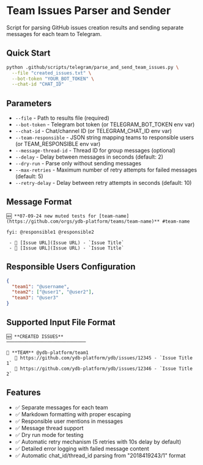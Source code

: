 # Team Issues Parser and Sender

Script for parsing GitHub issues creation results and sending separate messages for each team to Telegram.

## Quick Start

```bash
python .github/scripts/telegram/parse_and_send_team_issues.py \
  --file "created_issues.txt" \
  --bot-token "YOUR_BOT_TOKEN" \
  --chat-id "CHAT_ID"
```

## Parameters

- `--file` - Path to results file (required)
- `--bot-token` - Telegram bot token (or TELEGRAM_BOT_TOKEN env var)
- `--chat-id` - Chat/channel ID (or TELEGRAM_CHAT_ID env var)
- `--team-responsible` - JSON string mapping teams to responsible users (or TEAM_RESPONSIBLE env var)
- `--message-thread-id` - Thread ID for group messages (optional)
- `--delay` - Delay between messages in seconds (default: 2)
- `--dry-run` - Parse only without sending messages
- `--max-retries` - Maximum number of retry attempts for failed messages (default: 5)
- `--retry-delay` - Delay between retry attempts in seconds (default: 10)

## Message Format

```
🆕 **07-09-24 new muted tests for [team-name](https://github.com/orgs/ydb-platform/teams/team-name)** #team-name

fyi: @responsible1 @responsible2

 - 🎯 [Issue URL](Issue URL) - `Issue Title`
 - 🎯 [Issue URL](Issue URL) - `Issue Title`

```

## Responsible Users Configuration

```json
{
  "team1": "@username",
  "team2": ["@user1", "@user2"],
  "team3": "@user3"
}
```

## Supported Input File Format

```
🆕 **CREATED ISSUES**
─────────────────────────────

👥 **TEAM** @ydb-platform/team1
   🎯 https://github.com/ydb-platform/ydb/issues/12345 - `Issue Title 1`
   🎯 https://github.com/ydb-platform/ydb/issues/12346 - `Issue Title 2`
```

## Features

- ✅ Separate messages for each team
- ✅ Markdown formatting with proper escaping
- ✅ Responsible user mentions in messages
- ✅ Message thread support
- ✅ Dry run mode for testing
- ✅ Automatic retry mechanism (5 retries with 10s delay by default)
- ✅ Detailed error logging with failed message content
- ✅ Automatic chat_id/thread_id parsing from "2018419243/1" format
